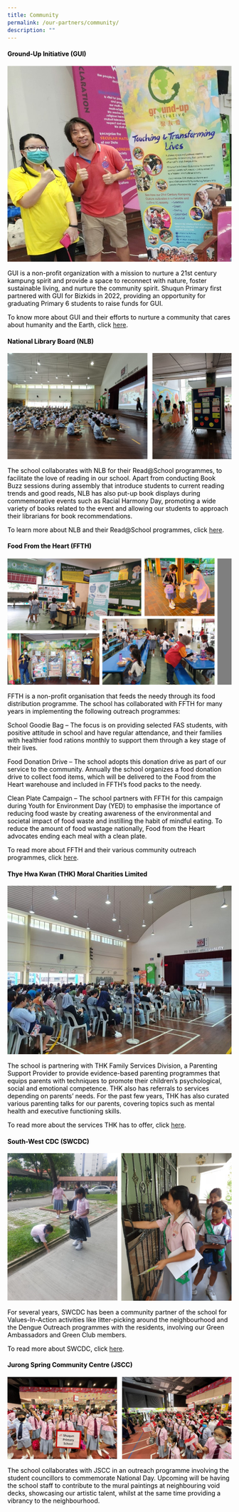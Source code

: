 ```yaml
---
title: Community
permalink: /our-partners/community/
description: ""
---
```


<h4 style="text-align: left;"><span style="color: #000000;"><strong>Ground-Up Initiative (GUI)</strong></span></h4>

![](/images/Community001.jpg)
<p style="text-align: left;"><span style="color: #000000;">GUI is a non-profit organization with a mission to nurture a 21st century kampung spirit and provide a space to reconnect with nature, foster sustainable living, and nurture the community spirit. Shuqun Primary first partnered with GUI for Bizkids in 2022, providing an opportunity for graduating Primary 6 students to raise funds for GUI.</span></p>
<p style="text-align: left;"><span style="color: #000000;">To know more about GUI and their efforts to nurture a community that cares about humanity and the Earth, click <a href="https://patron.groundupinitiative.org/" target="_blank">here</a>.</span></p>
<h4 style="text-align: left;"><span style="color: #000000;"><strong>National Library Board (NLB)</strong></span></h4>

![](/images/Community002.jpg)
<p style="text-align: left;"><span style="color: #000000;">The school collaborates with NLB for their Read@School programmes, to facilitate the love of reading in our school. Apart from conducting Book Buzz sessions during assembly that introduce students to current reading trends and good reads, NLB has also put-up book displays during commemorative events such as Racial Harmony Day, promoting a wide variety of books related to the event and allowing our students to approach their librarians for book recommendations.</span></p>
<p style="text-align: left;"><span style="color: #000000;">To learn more about NLB and their Read@School programmes, click <a href="https://childrenandteens.nlb.gov.sg/services/readatschool/" target="_blank">here</a>.</span></p>
<h4 style="text-align: left;"><span style="color: #000000;"><strong>Food From the Heart (FFTH)</strong></span></h4>

![](/images/Community003.jpg)
<p style="text-align: left;"><span style="color: #000000;">FFTH is a non-profit organisation that feeds the needy through its food distribution programme. The school has collaborated with FFTH for many years in implementing the following outreach programmes:</span></p>
<p style="text-align: left;"><span style="color: #000000;">School Goodie Bag &ndash; The focus is on providing selected FAS students, with positive attitude in school and have regular attendance, and their families with healthier food rations monthly to support them through a key stage of their lives.</span></p>
<p style="text-align: left;"><span style="color: #000000;">Food Donation Drive &ndash; The school adopts this donation drive as part of our service to the community. Annually the school organizes a food donation drive to collect food items, which will be delivered to the Food from the Heart warehouse and included in FFTH&rsquo;s food packs to the needy.</span></p>
<p style="text-align: left;"><span style="color: #000000;">Clean Plate Campaign &ndash; The school partners with FFTH for this campaign during Youth for Environment Day (YED) to emphasise the importance of reducing food waste by creating awareness of the environmental and societal impact of food waste and instilling the habit of mindful eating. To reduce the amount of food wastage nationally, Food from the Heart advocates ending each meal with a clean plate.</span></p>
<p style="text-align: left;"><span style="color: #000000;">To read more about FFTH and their various community outreach programmes, click <a href="https://www.foodfromtheheart.sg/" target="_blank">here</a>. <strong><br /></strong></span></p>
<h4 style="text-align: left;"><span style="color: #000000;"><strong>Thye Hwa Kwan (THK) Moral Charities Limited</strong></span></h4>

![](/images/Community004.jpg)
<p style="text-align: left;"><span style="color: #000000;">The school is partnering with THK Family Services Division, a Parenting Support Provider to provide evidence-based parenting programmes that equips parents with techniques to promote their children&rsquo;s psychological, social and emotional competence. THK also has referrals to services depending on parents&rsquo; needs. For the past few years, THK has also curated various parenting talks for our parents, covering topics such as mental health and executive functioning skills.</span></p>
<p style="text-align: left;"><span style="color: #000000;">To read more about the services THK has to offer, click <a href="https://www.thkmc.org.sg/services_detail/thk-family-service-centres/" target="_blank">here</a>.</span></p>

<h4 style="text-align: left;"><span style="color: #000000;"><strong>South-West CDC (SWCDC)</strong></span></h4>

![](/images/Community005.jpg)
<p style="text-align: left;"><span style="color: #000000;">For several years, SWCDC has been a community partner of the school for Values-In-Action activities like litter-picking around the neighbourhood and the Dengue Outreach programmes with the residents, involving our Green Ambassadors and Green Club members.</span></p>
<p style="text-align: left;"><span style="color: #000000;">To read more about SWCDC, click <a href="https://southwest.cdc.gov.sg/what-we-do/for-environment/" target="_blank">here</a>.</span></p>
<h4 style="text-align: left;"><span style="color: #000000;"><strong>Jurong Spring Community Centre (JSCC)</strong></span></h4>

![](/images/Community006.jpg)
<p style="text-align: left;"><span style="color: #000000;">The school collaborates with JSCC in an outreach programme involving the student councillors to commemorate National Day. Upcoming will be having the school staff to contribute to the mural paintings at neighbouring void decks, showcasing our artistic talent, whilst at the same time providing a vibrancy to the neighbourhood.&nbsp;</span></p>
<p style="text-align: left;">&nbsp;</p>
<p style="text-align: left;">&nbsp;</p>